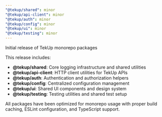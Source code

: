 ```yaml
---
"@tekup/shared": minor
"@tekup/api-client": minor
"@tekup/auth": minor
"@tekup/config": minor
"@tekup/ui": minor
"@tekup/testing": minor
---
```


Initial release of TekUp monorepo packages

This release includes:
- **@tekup/shared**: Core logging infrastructure and shared utilities
- **@tekup/api-client**: HTTP client utilities for TekUp APIs
- **@tekup/auth**: Authentication and authorization helpers
- **@tekup/config**: Centralized configuration management
- **@tekup/ui**: Shared UI components and design system
- **@tekup/testing**: Testing utilities and shared test setup

All packages have been optimized for monorepo usage with proper build caching, ESLint configuration, and TypeScript support.
